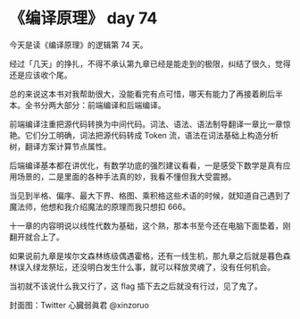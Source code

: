 # 《编译原理》 day 74

今天是读《编译原理》的逻辑第 74 天。

经过「几天」的挣扎，不得不承认第九章已经是能走到的极限，纠结了很久，觉得还是应该收个尾。

总的来说这本书对我帮助很大，没能看完有点可惜，哪天有能力了再接着刷后半本。全书分两大部分：前端编译和后端编译。

前端编译注重把源代码转换为中间代码。词法、语法、语法制导翻译一章比一章惊艳。它们分工明确，词法把源代码转成 Token 流，语法在词法基础上构造分析树，翻译方案计算节点属性。

后端编译基本都在讲优化，有数学功底的强烈建议看看，一是感受下数学是真有应用场景的，二是里面的各种手法真的妙，我看不懂但我大受震撼。

当见到半格、偏序、最大下界、格图、乘积格这些术语的时候，就知道自己遇到了魔法师，他想和我介绍魔法的原理而我只想扣 666。

十一章的内容明说以线性代数为基础，这个熟，那本书至今还在电脑下面垫着，刚翻开就合上了。

如果说前九章是埃尔文森林练级偶遇霍格，还有一线生机，那九章之后就是暮色森林误入绿龙祭坛，还没明白发生什么事，就可以释放灵魂了，没有任何机会。

当初就不该说什么我又行了，这 flag 插下去之后就没有行过，见了鬼了。

封面图：Twitter 心臓弱眞君 @xinzoruo
